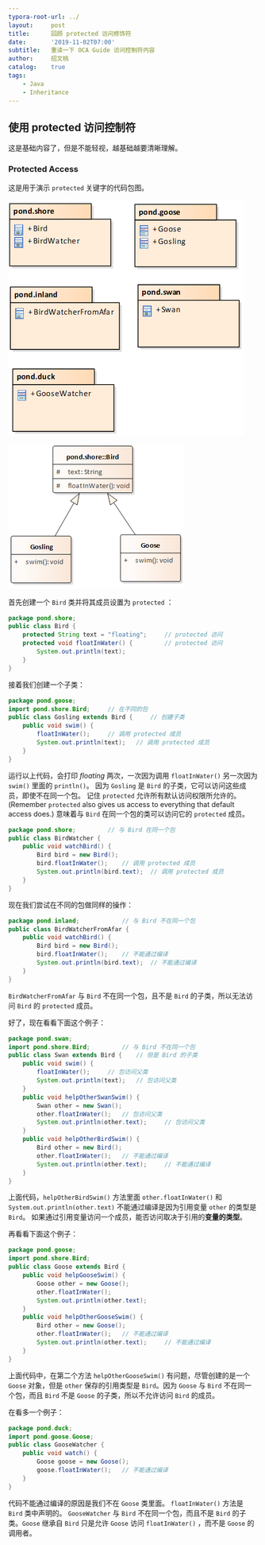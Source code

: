 ```yaml
---
typora-root-url: ../
layout:     post
title:      回顾 protected 访问修饰符
date:       '2019-11-02T07:00'
subtitle:   重读一下 OCA Guide 访问控制符内容
author:     招文桃
catalog:    true
tags:
    - Java
    - Inheritance
---
```


## 使用 protected 访问控制符

这是基础内容了，但是不能轻视，越基础越要清晰理解。

### Protected Access

这是用于演示 `protected` 关键字的代码包图。

![image-20191102082917612](/img/image-20191102082917612.png)

![image-20191102204121667](/img/image-20191102204121667.png)

首先创建一个 `Bird` 类并将其成员设置为 `protected` ：

```java
package pond.shore;
public class Bird {
    protected String text = "floating";		// protected 访问
    protected void floatInWater() {			// protected 访问
        System.out.println(text);
    } 
}
```

接着我们创建一个子类：

```java
package pond.goose;
import pond.shore.Bird;		// 在不同的包
public class Gosling extends Bird {		// 创建子类
    public void swim() {
        floatInWater();		// 调用 protected 成员
        System.out.println(text);	// 调用 protected 成员
    }
}
```

运行以上代码，会打印 *floating* 两次，一次因为调用 `floatInWater()` 另一次因为 `swim()` 里面的 `println()`。 因为 `Gosling` 是 `Bird` 的子类，它可以访问这些成员，即使不在同一个包。 记住 `protected` 允许所有默认访问权限所允许的。(Remember `protected` also gives us access to everything that default access does.) 意味着与 `Bird` 在同一个包的类可以访问它的 `protected` 成员。

```java
package pond.shore;			// 与 Bird 在同一个包
public class BirdWatcher {
    public void watchBird() {
        Bird bird = new Bird();
        bird.floatInWater();	// 调用 protected 成员
        System.out.println(bird.text);	// 调用 protected 成员
    }
}
```

现在我们尝试在不同的包做同样的操作：

```java
package pond.inland;			// 与 Bird 不在同一个包
public class BirdWatcherFromAfar {
    public void watchBird() {
        Bird bird = new Bird();
        bird.floatInWater();	// 不能通过编译
        System.out.println(bird.text);	// 不能通过编译
    }
}
```

`BirdWatcherFromAfar` 与 `Bird` 不在同一个包，且不是 `Bird` 的子类，所以无法访问 `Bird` 的 `protected` 成员。

好了，现在看看下面这个例子：

```java
package pond.swan;
import pond.shore.Bird;			// 与 Bird 不在同一个包
public class Swan extends Bird {	// 但是 Bird 的子类
    public void swim() {
        floatInWater();		// 包访问父类
        System.out.println(text);	// 包访问父类
    }
    public void helpOtherSwanSwim() {
        Swan other = new Swan();
        other.floatInWater();	// 包访问父类
        System.out.println(other.text);		// 包访问父类
    }
    public void helpOtherBirdSwim() {
        Bird other = new Bird();
        other.floatInWater();	// 不能通过编译
        System.out.println(other.text);		// 不能通过编译
    }
}
```

上面代码，`helpOtherBirdSwim()` 方法里面 `other.floatInWater()` 和 `System.out.println(other.text)` 不能通过编译是因为引用变量 `other` 的类型是 `Bird`。 如果通过引用变量访问一个成员，能否访问取决于引用的**变量的类型**。

再看看下面这个例子：

```java
package pond.goose;
import pond.shore.Bird;			
public class Goose extends Bird {	
    public void helpGooseSwim() {
        Goose other = new Goose();
        other.floatInWater();	
        System.out.println(other.text);		
    }
    public void helpOtherGooseSwim() {
        Bird other = new Goose();
        other.floatInWater();	// 不能通过编译
        System.out.println(other.text);		// 不能通过编译
    }
}
```

上面代码中，在第二个方法 `helpOtherGooseSwim()` 有问题，尽管创建的是一个 `Goose` 对象，但是 `other` 保存的引用类型是 `Bird`。因为 `Goose` 与 `Bird` 不在同一个包，而且 `Bird` 不是 `Goose` 的子类，所以不允许访问 `Bird` 的成员。

在看多一个例子：

```java
package pond.duck;
import pond.goose.Goose;
public class GooseWatcher {
    public void watch() {
        Goose goose = new Goose();
        goose.floatInWater();	// 不能通过编译
    }
}
```

代码不能通过编译的原因是我们不在 `Goose` 类里面。 `floatInWater()` 方法是 `Bird` 类中声明的。 `GooseWatcher` 与 `Bird` 不在同一个包，而且不是 `Bird` 的子类。`Goose` 继承自 `Bird` 只是允许 `Goose` 访问 `floatInWater()` ，而不是 `Goose` 的调用者。